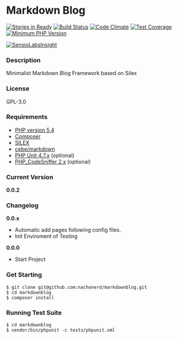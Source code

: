 Markdown Blog
===============

[![Stories in Ready](https://badge.waffle.io/nachonerd/markdownblog.png?label=ready&title=Ready)](http://waffle.io/nachonerd/markdownblog) [![Build Status](https://travis-ci.org/nachonerd/markdownblog.svg?branch=master)](https://travis-ci.org/nachonerd/markdownblog) [![Code Climate](https://codeclimate.com/github/nachonerd/markdownblog/badges/gpa.svg)](https://codeclimate.com/github/nachonerd/markdownblog) [![Test Coverage](https://codeclimate.com/github/nachonerd/markdownblog/badges/coverage.svg)](https://codeclimate.com/github/nachonerd/markdownblog/coverage) [![Minimum PHP Version](https://img.shields.io/badge/php-%3E%3D%205.4-8892BF.svg?style=flat-square)](https://php.net/)

[![SensioLabsInsight](https://insight.sensiolabs.com/projects/4162ca43-6486-4a1c-b429-0c0eba28f7f9/big.png)](https://insight.sensiolabs.com/projects/4162ca43-6486-4a1c-b429-0c0eba28f7f9)

### Description
Minimalist Markdown Blog Framework based on Silex

### License
GPL-3.0

### Requirements
- [PHP version 5.4](http://php.net/releases/5_4_0.php)
- [Composer](https://getcomposer.org/)
- [SILEX](http://silex.sensiolabs.org/)
- [cebe/markdown](http://markdown.cebe.cc/)
- [PHP Unit 4.7.x](https://phpunit.de/) (optional)
- [PHP_CodeSniffer 2.x](http://pear.php.net/package/PHP_CodeSniffer/redirected) (optional)

### Current Version
__0.0.2__

### Changelog

__0.0.x__
- Automatic add pages following config files.
- Init Enviroment of Testing

__0.0.0__
- Start Project

### Get Starting

```
$ git clone git@github.com:nachonerd/markdownblog.git
$ cd markdownblog
$ composer install
```

### Running Test Suite

```
$ cd markdownblog
$ vendor/bin/phpunit -c tests/phpunit.xml
```

